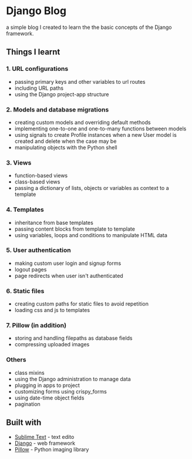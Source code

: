 # Django Blog

a simple blog I created to learn the the basic concepts of the Django framework.

## Things I learnt 
### 1. URL configurations
  - passing primary keys and other variables to url routes
  - including URL paths
  - using the Django project-app structure
 
### 2. Models and database migrations
  - creating custom models and overriding default methods 
  - implementing one-to-one and one-to-many functions between models
  - using signals to create Profile instances when a new User model is created and delete when the case may be
  - manipulating objects with the Python shell

### 3. Views
  - function-based views
  - class-based views
  - passing a dictionary of lists, objects or variables as context to a template
  
### 4. Templates
  - inheritance from base templates
  - passing content blocks from template to template
  - using variables, loops and conditions to manipulate HTML data
  
### 5. User authentication
  - making custom user login and signup forms 
  - logout pages
  - page redirects when user isn't authenticated

### 6. Static files
  - creating custom paths for static files to avoid repetition
  - loading css and js to templates
  
### 7. Pillow (in addition)
  - storing and handling filepaths as database fields
  - compressing uploaded images 
  
### Others
  - class mixins
  - using the Django administration to manage data
  - plugging in apps to project
  - customizing forms using crispy_forms
  - using date-time object fields
  - pagination
  
 ## Built with
 - [Sublime Text](https://www.sublimetext.com) - text edito
 - [Django](https://www.djangoproject.com) - web framework
 - [Pillow](https://pillow.readthedocs.io/en/5.3.x/) - Python imaging library
